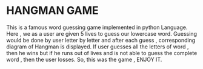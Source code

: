 # HANGMAN GAME

This is a famous word guessing game implemented in python Language.
Here , we as a user are given 5 lives to guess our lowercase word.
Guessing would be done by user letter by letter and after each guess , corresponding diagram of Hangman is displayed. If user 
guesses all the letters of word , then he wins but if he runs out 
of lives and is not able to guess the complete word , then the user losses. So, this was the game , ENJOY IT.

